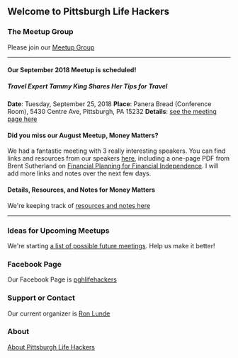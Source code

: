 ## Welcome to Pittsburgh Life Hackers

### The Meetup Group

Please join our [Meetup Group](https://www.meetup.com/Pittsburgh-Life-Hackers-Meetup/)

___

#### Our September 2018 Meetup is scheduled!

##### Travel Expert Tammy King Shares Her Tips for Travel

**Date**: Tuesday, September 25, 2018
**Place**: Panera Bread (Conference Room), 5430 Centre Ave, Pittsburgh, PA 15232
**Details**: [see the meeting page here](./resources/travel.md)

#### Did you miss our August Meetup, Money Matters?

We had a fantastic meeting with 3 really interesting speakers. You can find
links and resources from our speakers [here](./resources/money_matters.md), including
a one-page PDF from Brent Sutherland on [Financial Planning for Financial Independence](./resources/Ntellivest_Presentation_Handout.pdf). I will add more links and notes
over the next few days.

#### Details, Resources, and Notes for Money Matters

We're keeping track of [resources and notes here](./resources/money_matters.md)
    
___

### Ideas for Upcoming Meetups

We're starting [a list of possible future meetings](./resources/meetup_ideas.md).
Help us make it better!

### Facebook Page

Our Facebook Page is [pghlifehackers](https://www.facebook.com/pghlifehackers/)

### Support or Contact

Our current organizer is [Ron Lunde](mailto:rlunde+pghlh@gmail.com)

### About

[About Pittsburgh Life Hackers](about.md)
